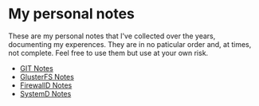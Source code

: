 # My personal notes

These are my personal notes that I've collected over the years, documenting my experences. They are in no paticular order and, at times, not complete. Feel free to use them but use at your own risk.

* [GIT Notes](documents/git_notes.md)
* [GlusterFS Notes](documents/glusterfs_notes.md)
* [FirewallD Notes](documents/firewalld_notes.md)
* [SystemD Notes](documents/systemd_notes.md)
